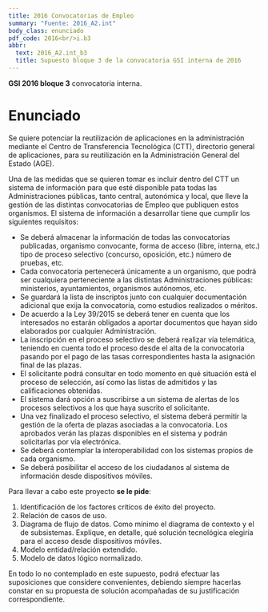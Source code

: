 ```yaml
---
title: 2016 Convocatorias de Empleo
summary: "Fuente: 2016_A2.int"
body_class: enunciado
pdf_code: 2016<br/>i.b3
abbr:
  text: 2016_A2.int_b3
  title: Supuesto bloque 3 de la convocatoria GSI interna de 2016
---
```


**GSI 2016 bloque 3** convocatoria interna.

# Enunciado

Se quiere potenciar la reutilización de aplicaciones en la administración mediante el Centro de Transferencia Tecnológica (CTT), directorio general de aplicaciones, para su reutilización en la Administración General del Estado (AGE).

Una de las medidas que se quieren tomar es incluir dentro del CTT un sistema de información para que
esté disponible pata todas las Administraciones públicas, tanto central, autonómica y local, que lleve la gestión
de las distintas convocatorias de Empleo que publiquen estos organismos. El sistema de información a desarrollar tiene que cumplir los siguientes requisitos:

* Se deberá almacenar la información de todas las convocatorias publicadas, organismo convocante,
forma de acceso (libre, interna, etc.) tipo de proceso selectivo (concurso, oposición, etc.) número
de pruebas, etc.
* Cada convocatoria pertenecerá únicamente a un organismo, que podrá ser cualquiera perteneciente
a las distintas Administraciones públicas: ministerios, ayuntamientos, organismos autónomos, etc.
* Se guardará la lista de inscriptos junto con cualquier documentación adicional que exija la convocatoria, como estudios realizados o méritos.
* De acuerdo a la Ley 39/2015 se deberá tener en cuenta que los interesados no estarán obligados a
aportar documentos que hayan sido elaborados por cualquier Administración.
* La inscripción en el proceso selectivo se deberá realizar vía telemática, teniendo en cuenta todo el
proceso desde el alta de la convocatoria pasando por el pago de las tasas correspondientes hasta la
asignación final de las plazas.
* El solicitante podrá consultar en todo momento en qué situación está el proceso de selección, así
como las listas de admitidos y las calificaciones obtenidas.
* El sistema dará opción a suscribirse a un sistema de alertas de los procesos selectivos a los que haya
suscrito el solicitante.
* Una vez finalizado el proceso selectivo, el sistema deberá permitir la gestión de la oferta de plazas
asociadas a la convocatoria. Los aprobados verán las plazas disponibles en el sistema y podrán solicitarlas por vía electrónica.
* Se deberá contemplar la interoperabilidad con los sistemas propios de cada organismo.
* Se deberá posibilitar el acceso de los ciudadanos al sistema de información desde dispositivos móviles.

Para llevar a cabo este proyecto **se le pide**:

1. Identificación de los factores críticos de éxito del proyecto.
2. Relación de casos de uso.
3. Diagrama de flujo de datos. Como mínimo el diagrama de contexto y el de subsistemas. Explique,
en detalle, qué solución tecnológica elegiría para el acceso desde dispositivos móviles.
4. Modelo entidad/relación extendido.
5. Modelo de datos lógico normalizado.

En todo lo no contemplado en este supuesto, podrá efectuar las suposiciones que considere convenientes,
debiendo siempre hacerlas constar en su propuesta de solución acompañadas de su justificación correspondiente.
